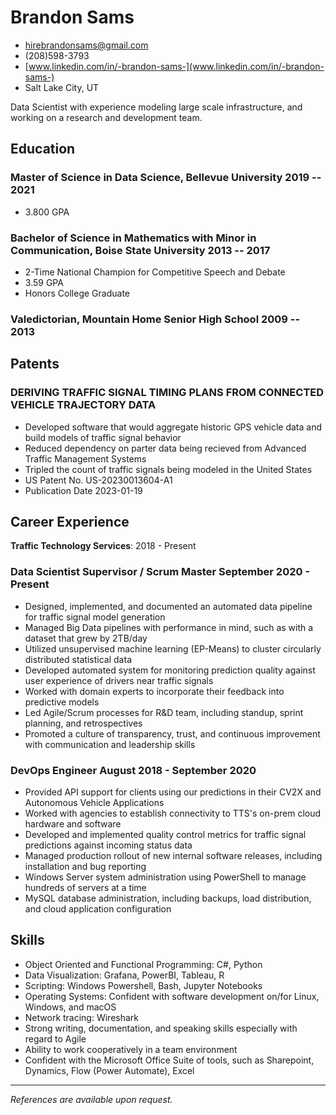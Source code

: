 <!-- The (first) h1 will be used as the <title> of the HTML page -->
# Brandon Sams

<!-- The unordered list immediately after the h1 will be formatted on a single line. It is intended to be used for contact details -->
- <hirebrandonsams@gmail.com>
- (208)598-3793
- [www.linkedin.com/in/-brandon-sams-](www.linkedin.com/in/-brandon-sams-)
- Salt Lake City, UT
<!-- - [brandonsams.github.io](https://brandonsams.github.io/) -->

<!-- The paragraph after the h1 and ul and before the first h2 is optional. It is intended to be used for a short summary. -->
Data Scientist with experience modeling large scale infrastructure, and working on a research and development team.

## Education

### <span>Master of Science in Data Science, Bellevue University</span> <span>2019 -- 2021</span>

- 3.800 GPA

### <span>Bachelor of Science in Mathematics with Minor in Communication, Boise State University</span> <span>2013 -- 2017</span>

- 2-Time National Champion for Competitive Speech and Debate
- 3.59 GPA
- Honors College Graduate

### <span>Valedictorian, Mountain Home Senior High School</span> <span>2009 -- 2013</span>

## Patents

### DERIVING TRAFFIC SIGNAL TIMING PLANS FROM CONNECTED VEHICLE TRAJECTORY DATA

- Developed software that would aggregate historic GPS vehicle data and build models of traffic signal behavior
- Reduced dependency on parter data being recieved from Advanced Traffic Management Systems
- Tripled the count of traffic signals being modeled in the United States
- US Patent No. US-20230013604-A1
- Publication Date 2023-01-19

## Career Experience

**Traffic Technology Services**: 2018 - Present

<!-- You have to wrap the "left" and "right" half of these headings in spans by hand -->
### <span>Data Scientist Supervisor / Scrum Master</span> <span>September 2020 - Present</span>

- Designed, implemented, and documented an automated data pipeline for traffic signal model generation
- Managed Big Data pipelines with performance in mind, such as with a dataset that grew by 2TB/day
- Utilized unsupervised machine learning (EP-Means) to cluster circularly distributed statistical data
- Developed automated system for monitoring prediction quality against user experience of drivers near traffic signals
- Worked with domain experts to incorporate their feedback into predictive models
- Led Agile/Scrum processes for R&D team, including standup, sprint planning, and retrospectives
- Promoted a culture of transparency, trust, and continuous improvement with communication and leadership skills
<!-- - Utilized data cleaning methods to ensure model input is complete, accurate, consistent, and uniform -->

### <span>DevOps Engineer</span> <span>August 2018 - September 2020</span>

- Provided API support for clients using our predictions in their CV2X and Autonomous Vehicle Applications
- Worked with agencies to establish connectivity to TTS's on-prem cloud hardware and software
- Developed and implemented quality control metrics for traffic signal predictions against incoming status data
- Managed production rollout of new internal software releases, including installation and bug reporting
- Windows Server system administration using PowerShell to manage hundreds of servers at a time
- MySQL database administration, including backups, load distribution, and cloud application configuration

<!-- ---

**Nordstrom Distribution Center 89**: 2018
### <span>Seasonal Package Handler</span> <span>June 2018 - August 2018</span>

 - Worked with teammates to unload inbound shipments
 - Prioritized safety in the workplace
 - Efficiently spent time and energy
 - Communicated with other to solve problems
 - Packed outbound orders for customers and retail stores -->

## Skills

- Object Oriented and Functional Programming: C#, Python
- Data Visualization: Grafana, PowerBI, Tableau, R
- Scripting: Windows Powershell, Bash, Jupyter Notebooks
- Operating Systems: Confident with software development on/for Linux, Windows, and macOS
- Network tracing: Wireshark
- Strong writing, documentation, and speaking skills especially with regard to Agile
- Ability to work cooperatively in a team environment
- Confident with the Microsoft Office Suite of tools, such as Sharepoint, Dynamics, Flow (Power Automate), Excel

---

*References are available upon request.*

<!-- ## Extras
- International Hult Prize Competitor (2017) - Dubai -->

<!-- ## Achievements

- 2-Time National Collegiate Speech and Debate Champion
- International Hult Prize Competitor

--- -->
